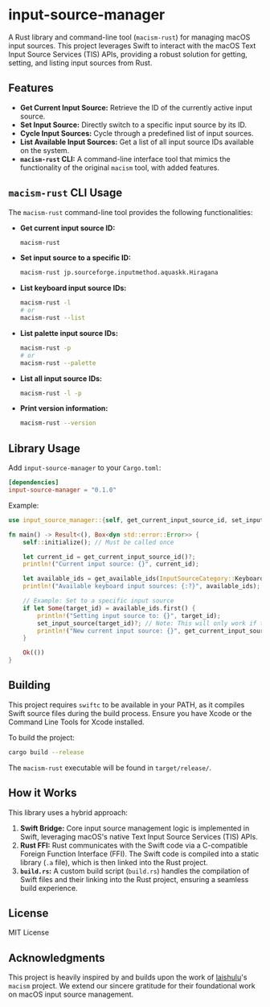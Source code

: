 # input-source-manager

A Rust library and command-line tool (`macism-rust`) for managing macOS input sources. This project leverages Swift to interact with the macOS Text Input Source Services (TIS) APIs, providing a robust solution for getting, setting, and listing input sources from Rust.

## Features

- **Get Current Input Source:** Retrieve the ID of the currently active input source.
- **Set Input Source:** Directly switch to a specific input source by its ID.
- **Cycle Input Sources:** Cycle through a predefined list of input sources.
- **List Available Input Sources:** Get a list of all input source IDs available on the system.
- **`macism-rust` CLI:** A command-line interface tool that mimics the functionality of the original `macism` tool, with added features.

## `macism-rust` CLI Usage

The `macism-rust` command-line tool provides the following functionalities:

- **Get current input source ID:**
  ```bash
  macism-rust
  ```

- **Set input source to a specific ID:**
  ```bash
  macism-rust jp.sourceforge.inputmethod.aquaskk.Hiragana
  ```

- **List keyboard input source IDs:**
  ```bash
  macism-rust -l
  # or
  macism-rust --list
  ```

- **List palette input source IDs:**
  ```bash
  macism-rust -p
  # or
  macism-rust --palette
  ```

- **List all input source IDs:**
  ```bash
  macism-rust -l -p
  ```

- **Print version information:**
  ```bash
  macism-rust --version
  ```

## Library Usage

Add `input-source-manager` to your `Cargo.toml`:

```toml
[dependencies]
input-source-manager = "0.1.0"
```

Example:

```rust
use input_source_manager::{self, get_current_input_source_id, set_input_source, get_available_ids, InputSourceCategory};

fn main() -> Result<(), Box<dyn std::error::Error>> {
    self::initialize(); // Must be called once

    let current_id = get_current_input_source_id()?;
    println!("Current input source: {}", current_id);

    let available_ids = get_available_ids(InputSourceCategory::Keyboard)?;
    println!("Available keyboard input sources: {:?}", available_ids);

    // Example: Set to a specific input source
    if let Some(target_id) = available_ids.first() {
        println!("Setting input source to: {}", target_id);
        set_input_source(target_id)?; // Note: This will only work if target_id is a valid input source on your system
        println!("New current input source: {}", get_current_input_source_id()?);
    }

    Ok(())
}
```

## Building

This project requires `swiftc` to be available in your PATH, as it compiles Swift source files during the build process. Ensure you have Xcode or the Command Line Tools for Xcode installed.

To build the project:

```bash
cargo build --release
```

The `macism-rust` executable will be found in `target/release/`.

## How it Works

This library uses a hybrid approach:
1.  **Swift Bridge:** Core input source management logic is implemented in Swift, leveraging macOS's native Text Input Source Services (TIS) APIs.
2.  **Rust FFI:** Rust communicates with the Swift code via a C-compatible Foreign Function Interface (FFI). The Swift code is compiled into a static library (`.a` file), which is then linked into the Rust project.
3.  **`build.rs`:** A custom build script (`build.rs`) handles the compilation of Swift files and their linking into the Rust project, ensuring a seamless build experience.

## License

MIT License

## Acknowledgments

This project is heavily inspired by and builds upon the work of [laishulu](https://github.com/laishulu)'s `macism` project. We extend our sincere gratitude for their foundational work on macOS input source management.